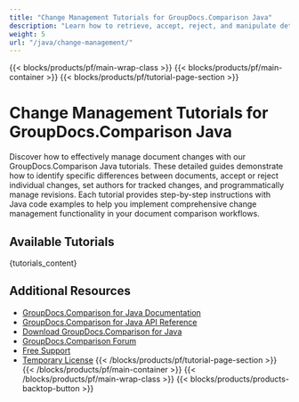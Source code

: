 ```yaml
---
title: "Change Management Tutorials for GroupDocs.Comparison Java"
description: "Learn how to retrieve, accept, reject, and manipulate detected changes between documents with GroupDocs.Comparison for Java."
weight: 5
url: "/java/change-management/"
---
```

{{< blocks/products/pf/main-wrap-class >}}
{{< blocks/products/pf/main-container >}}
{{< blocks/products/pf/tutorial-page-section >}}
# Change Management Tutorials for GroupDocs.Comparison Java

Discover how to effectively manage document changes with our GroupDocs.Comparison Java tutorials. These detailed guides demonstrate how to identify specific differences between documents, accept or reject individual changes, set authors for tracked changes, and programmatically manage revisions. Each tutorial provides step-by-step instructions with Java code examples to help you implement comprehensive change management functionality in your document comparison workflows.

## Available Tutorials

{tutorials_content}

## Additional Resources

- [GroupDocs.Comparison for Java Documentation](https://docs.groupdocs.com/comparison/java/)
- [GroupDocs.Comparison for Java API Reference](https://reference.groupdocs.com/comparison/java/)
- [Download GroupDocs.Comparison for Java](https://releases.groupdocs.com/comparison/java/)
- [GroupDocs.Comparison Forum](https://forum.groupdocs.com/c/comparison)
- [Free Support](https://forum.groupdocs.com/)
- [Temporary License](https://purchase.groupdocs.com/temporary-license/)
{{< /blocks/products/pf/tutorial-page-section >}}
{{< /blocks/products/pf/main-container >}}
{{< /blocks/products/pf/main-wrap-class >}}
{{< blocks/products/products-backtop-button >}}